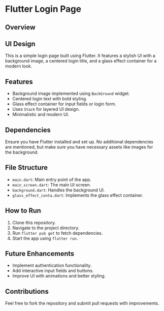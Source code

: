 # Flutter Login Page

## Overview
## UI Design
This is a simple login page built using Flutter. It features a stylish UI with a background image, a centered login title, and a glass effect container for a modern look.

## Features
- Background image implemented using `BackGround` widget.
- Centered login text with bold styling.
- Glass effect container for input fields or login form.
- Uses `Stack` for layered UI design.
- Minimalistic and modern UI.

## Dependencies
Ensure you have Flutter installed and set up. No additional dependencies are mentioned, but make sure you have necessary assets like images for the background.

## File Structure
- `main.dart`: Main entry point of the app.
- `main_screen.dart`: The main UI screen.
- `background.dart`: Handles the background UI.
- `glass_effect_conta.dart`: Implements the glass effect container.

## How to Run
1. Clone this repository.
2. Navigate to the project directory.
3. Run `flutter pub get` to fetch dependencies.
4. Start the app using `flutter run`.

## Future Enhancements
- Implement authentication functionality.
- Add interactive input fields and buttons.
- Improve UI with animations and better styling.

## Contributions
Feel free to fork the repository and submit pull requests with improvements.

